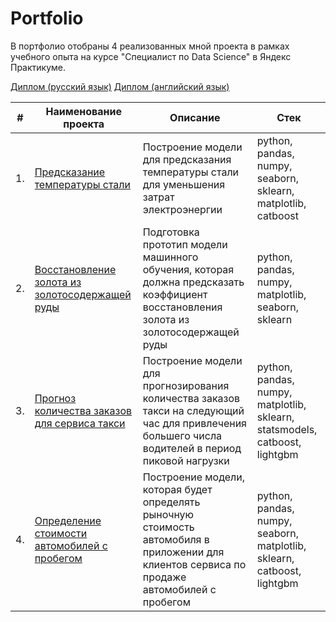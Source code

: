 # Portfolio

В портфолио отобраны 4 реализованных мной проекта в рамках учебного опыта на курсе "Специалист по Data Science" в Яндекс Практикуме.

[Диплом (русский язык)](https://github.com/cenzukari/yandex_practicum_data_science_projects/blob/main/yandex_praktikum_ds_certificate_rus.pdf) 
[Диплом (английский язык)](https://github.com/cenzukari/yandex_practicum_data_science_projects/blob/main/yandex_praktikum_ds_certificate_eng.pdf)

| #    | Наименование проекта                | Описание                                                     | Стек                                                         |
| ---- | ------------------------------------------------------------ | ------------------------------------------------------------ | ------------------------------------------------------------ |
| 1.   | [Предсказание температуры стали](https://github.com/cenzukari/yandex_practicum_data_science_projects/blob/main/steel_temperature_forecast/%20steel_temperature_forecast.ipynb) | Построение модели для предсказания температуры стали для уменьшения затрат электроэнергии | python, pandas, numpy, seaborn, sklearn, matplotlib, catboost       |
| 2.   | [Восстановление золота из золотосодержащей руды](https://github.com/cenzukari/yandex_practicum_data_science_projects/blob/main/gold_recovery_prediction/gold_recovery_prediction.ipynb) | Подготовка прототип модели машинного обучения, которая должна предсказать коэффициент восстановления золота из золотосодержащей руды| python, pandas, numpy, matplotlib, seaborn, sklearn |
| 3.   | [Прогноз количества заказов для сервиса такси](https://github.com/cenzukari/yandex_practicum_data_science_projects/blob/main/taxi_order_forecasting/%20taxi_order_forecasting.ipynb) | Построение модели для прогнозирования количества заказов такси на следующий час для привлечения большего числа водителей в период пиковой нагрузки            | python, pandas, numpy, matplotlib, sklearn, statsmodels, catboost, lightgbm |
| 4.   | [Определение стоимости автомобилей с пробегом](https://github.com/cenzukari/yandex_practicum_data_science_projects/blob/main/car_cost_determination/%20car_cost_determination.ipynb) | Построение модели, которая будет определять рыночную стоимость автомобиля в приложении для клиентов сервиса по продаже автомобилей с пробегом           | python, pandas, numpy, seaborn, matplotlib, sklearn, catboost, lightgbm   |
